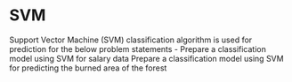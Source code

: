 # SVM
Support Vector Machine (SVM) classification algorithm is used for prediction for the below problem statements -  Prepare a classification model using SVM for salary data Prepare a classification model using SVM for predicting the burned area of the forest
